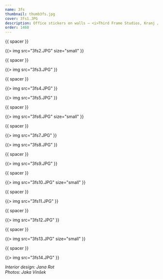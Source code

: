 ```yaml
---
name: 3fs
thumbnail: thumb3fs.jpg
cover: 3fs1.JPG
description: Office stickers on walls — <i>Third Frame Studios, Kranj / 2009</i>
order: 1460
---
```


{{ spacer }}

{{> img src="3fs2.JPG" size="small" }}

{{ spacer }}

{{> img src="3fs3.JPG" }}

{{ spacer }}

{{> img src="3fs4.JPG" }}

{{> img src="3fs5.JPG" }}

{{ spacer }}

{{> img src="3fs6.JPG" size="small" }}

{{ spacer }}

{{> img src="3fs7.JPG" }}

{{> img src="3fs8.JPG" }}

{{ spacer }}

{{> img src="3fs9.JPG" }}

{{ spacer }}

{{> img src="3fs10.JPG" size="small" }}

{{ spacer }}

{{> img src="3fs11.JPG" }}

{{ spacer }}

{{> img src="3fs12.JPG" }}

{{ spacer }}

{{> img src="3fs13.JPG" size="small" }}

{{ spacer }}

{{> img src="3fs14.JPG" }}

<i> Interior design: Jana Rot <br> Photos: Jaka Vinšek </i>